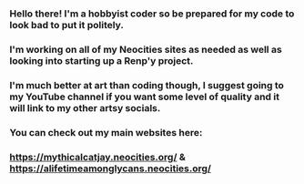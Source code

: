 ### Hello there! I'm a hobbyist coder so be prepared for my code to look bad to put it politely. 
### I'm working on all of my Neocities sites as needed as well as looking into starting up a Renp'y project. 
### I'm much better at art than coding though, I suggest going to my YouTube channel if you want some level of quality and it will link to my other artsy socials.
### You can check out my main websites here:
### https://mythicalcatjay.neocities.org/ & https://alifetimeamonglycans.neocities.org/
